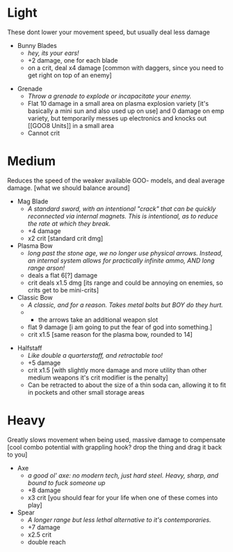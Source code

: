 # Light
These dont lower your movement speed, but usually deal less damage
- Bunny Blades
	- *hey, its your ears!*
	- +2 damage, one for each blade
	- on a crit, deal x4 damage [common with daggers, since you need to get right on top of an enemy]
+ Grenade
	+ *Throw a grenade to explode or incapacitate your enemy.*
	+ Flat 10 damage in a small area on plasma explosion variety [it's basically a mini sun and also used up on use] and 0 damage on emp variety, but temporarily messes up electronics and knocks out [[GOO8 Units]] in a small area
	+ Cannot crit

# Medium
Reduces the speed of the weaker available GOO- models, and deal average damage. [what we should balance around] 
- Mag Blade
	- *A standard sword, with an intentional "crack" that can be quickly reconnected via internal magnets. This is intentional, as to reduce the rate at which they break.*
	- +4 damage
	- x2 crit [standard crit dmg]
- Plasma Bow
	- *long past the stone age, we no longer use physical arrows. Instead, an internal system allows for practically infinite ammo, AND long range arson!*
	- deals a flat 6[?] damage
	- crit deals x1.5 dmg [its range and could be annoying on enemies, so crits get to be mini-crits]
- Classic Bow
	- *A classic, and for a reason. Takes metal bolts but BOY do they hurt.*
	- - the arrows take an additional weapon slot
	- flat 9 damage [i am going to put the fear of god into something.]
	- crit x1.5 [same reason for the plasma bow, rounded to 14]
+ Halfstaff
	+ *Like double a quarterstaff, and retractable too!*
	+ +5 damage
	+ crit x1.5 [with slightly more damage and more utility than other medium weapons it's crit modifier is the penalty]
	+ Can be retracted to about the size of a thin soda can, allowing it to fit in pockets and other small storage areas

# Heavy
Greatly slows movement when being used, massive damage to compensate [cool combo potential with grappling hook? drop the thing and drag it back to you]
- Axe
	- *a good ol' axe: no modern tech, just hard steel. Heavy, sharp, and bound to fuck someone up*
	- +8 damage
	- x3 crit [you should fear for your life when one of these comes into play]
- Spear
	- *A longer range but less lethal alternative to it's contemporaries.*
	- +7 damage
	- x2.5 crit
	- double reach